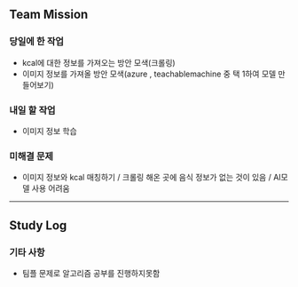 ## Team Mission

### 당일에 한 작업
- kcal에 대한 정보를 가져오는 방안 모색(크롤링)
- 이미지 정보를 가져올 방안 모색(azure , teachablemachine 중 택 1하여 모델 만들어보기)

### 내일 할 작업
- 이미지 정보 학습

### 미해결 문제
- 이미지 정보와 kcal 매칭하기 / 크롤링 해온 곳에 음식 정보가 없는 것이 있음 / AI모델 사용 어려움

--------
## Study Log
### 기타 사항
- 팀플 문제로 알고리즘 공부를 진행하지못함

